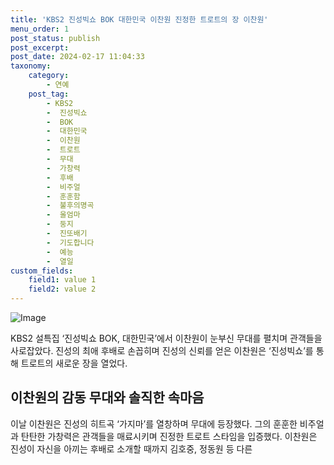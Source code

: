 ```yaml
---
title: 'KBS2 진성빅쇼 BOK 대한민국 이찬원 진정한 트로트의 장 이찬원'
menu_order: 1
post_status: publish
post_excerpt: 
post_date: 2024-02-17 11:04:33
taxonomy:
    category:
        - 연예
    post_tag:
        - KBS2
        -  진성빅쇼
        -  BOK
        -  대한민국
        -  이찬원
        -  트로트
        -  무대
        -  가창력
        -  후배
        -  비주얼
        -  훈훈함
        -  불후의명곡
        -  울엄마
        -  둥지
        -  진또배기
        -  기도합니다
        -  예능
        -  열일
custom_fields:
    field1: value 1
    field2: value 2
---
```


![Image](https://mimgnews.pstatic.net/image/144/2024/02/11/0000942896_001_20240211131101224.png?type=w540)

KBS2 설특집 ‘진성빅쇼 BOK, 대한민국’에서 이찬원이 눈부신 무대를 펼치며 관객들을 사로잡았다. 진성의 최애 후배로 손꼽히며 진성의 신뢰를 얻은 이찬원은 ‘진성빅쇼’를 통해 트로트의 새로운 장을 열었다.
## 이찬원의 감동 무대와 솔직한 속마음
이날 이찬원은 진성의 히트곡 ‘가지마’를 열창하며 무대에 등장했다. 그의 훈훈한 비주얼과 탄탄한 가창력은 관객들을 매료시키며 진정한 트로트 스타임을 입증했다. 이찬원은 진성이 자신을 아끼는 후배로 소개할 때까지 김호중, 정동원 등 다른
